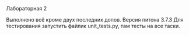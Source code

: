 Лабораторная 2

Выполнено всё кроме двух последних допов.
Версия питона 3.7.3
Для тестирования запустить файлик unit_tests.py, там тесты на все таски.



